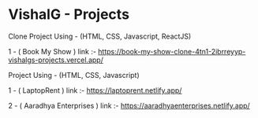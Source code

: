 # VishalG - Projects
Clone Project Using - (HTML, CSS, Javascript, ReactJS)

1 - ( Book My Show ) link :- https://book-my-show-clone-4tn1-2ibrreyyp-vishalgs-projects.vercel.app/

Project Using - (HTML, CSS, Javascript)

1 - ( LaptopRent ) link :- https://laptoprent.netlify.app/

2 - ( Aaradhya Enterprises ) link :- https://aaradhyaenterprises.netlify.app/
